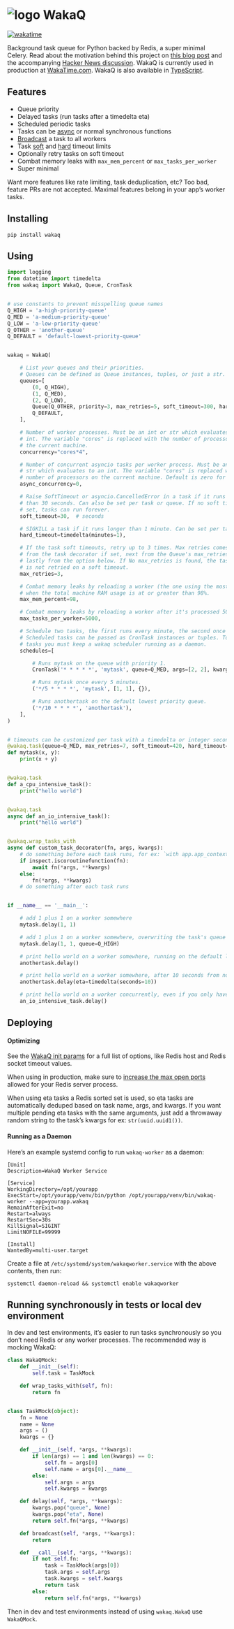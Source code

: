  # ![logo](https://raw.githubusercontent.com/wakatime/wakaq/main/wakatime-logo.png "WakaQ") WakaQ

[![wakatime](https://wakatime.com/badge/github/wakatime/wakaq.svg)](https://wakatime.com/badge/github/wakatime/wakaq)

Background task queue for Python backed by Redis, a super minimal Celery.
Read about the motivation behind this project on [this blog post][blog launch] and the accompanying [Hacker News discussion][hacker news].
WakaQ is currently used in production at [WakaTime.com][wakatime].
WakaQ is also available in [TypeScript][wakaq-ts].

## Features

* Queue priority
* Delayed tasks (run tasks after a timedelta eta)
* Scheduled periodic tasks
* Tasks can be [async][asyncio] or normal synchronous functions
* [Broadcast][broadcast] a task to all workers
* Task [soft][soft timeout] and [hard][hard timeout] timeout limits
* Optionally retry tasks on soft timeout
* Combat memory leaks with `max_mem_percent` or `max_tasks_per_worker`
* Super minimal

Want more features like rate limiting, task deduplication, etc? Too bad, feature PRs are not accepted. Maximal features belong in your app’s worker tasks.

## Installing

    pip install wakaq

## Using

```python
import logging
from datetime import timedelta
from wakaq import WakaQ, Queue, CronTask


# use constants to prevent misspelling queue names
Q_HIGH = 'a-high-priority-queue'
Q_MED = 'a-medium-priority-queue'
Q_LOW = 'a-low-priority-queue'
Q_OTHER = 'another-queue'
Q_DEFAULT = 'default-lowest-priority-queue'


wakaq = WakaQ(

    # List your queues and their priorities.
    # Queues can be defined as Queue instances, tuples, or just a str.
    queues=[
        (0, Q_HIGH),
        (1, Q_MED),
        (2, Q_LOW),
        Queue(Q_OTHER, priority=3, max_retries=5, soft_timeout=300, hard_timeout=360),
        Q_DEFAULT,
    ],

    # Number of worker processes. Must be an int or str which evaluates to an
    # int. The variable "cores" is replaced with the number of processors on
    # the current machine.
    concurrency="cores*4",

    # Number of concurrent asyncio tasks per worker process. Must be an int or
    # str which evaluates to an int. The variable "cores" is replaced with the
    # number of processors on the current machine. Default is zero for no limit.
    async_concurrency=0,

    # Raise SoftTimeout or asyncio.CancelledError in a task if it runs longer
    # than 30 seconds. Can also be set per task or queue. If no soft timeout
    # set, tasks can run forever.
    soft_timeout=30,  # seconds

    # SIGKILL a task if it runs longer than 1 minute. Can be set per task or queue.
    hard_timeout=timedelta(minutes=1),

    # If the task soft timeouts, retry up to 3 times. Max retries comes first
    # from the task decorator if set, next from the Queue's max_retries,
    # lastly from the option below. If No max_retries is found, the task
    # is not retried on a soft timeout.
    max_retries=3,

    # Combat memory leaks by reloading a worker (the one using the most RAM),
    # when the total machine RAM usage is at or greater than 98%.
    max_mem_percent=98,

    # Combat memory leaks by reloading a worker after it's processed 5000 tasks.
    max_tasks_per_worker=5000,

    # Schedule two tasks, the first runs every minute, the second once every ten minutes.
    # Scheduled tasks can be passed as CronTask instances or tuples. To run scheduled
    # tasks you must keep a wakaq scheduler running as a daemon.
    schedules=[

        # Runs mytask on the queue with priority 1.
        CronTask('* * * * *', 'mytask', queue=Q_MED, args=[2, 2], kwargs={}),

        # Runs mytask once every 5 minutes.
        ('*/5 * * * *', 'mytask', [1, 1], {}),

        # Runs anothertask on the default lowest priority queue.
        ('*/10 * * * *', 'anothertask'),
    ],
)


# timeouts can be customized per task with a timedelta or integer seconds
@wakaq.task(queue=Q_MED, max_retries=7, soft_timeout=420, hard_timeout=480)
def mytask(x, y):
    print(x + y)


@wakaq.task
def a_cpu_intensive_task():
    print("hello world")


@wakaq.task
async def an_io_intensive_task():
    print("hello world")


@wakaq.wrap_tasks_with
async def custom_task_decorator(fn, args, kwargs):
    # do something before each task runs, for ex: `with app.app_context():`
    if inspect.iscoroutinefunction(fn):
        await fn(*args, **kwargs)
    else:
        fn(*args, **kwargs)
    # do something after each task runs


if __name__ == '__main__':

    # add 1 plus 1 on a worker somewhere
    mytask.delay(1, 1)

    # add 1 plus 1 on a worker somewhere, overwriting the task's queue from medium to high
    mytask.delay(1, 1, queue=Q_HIGH)

    # print hello world on a worker somewhere, running on the default lowest priority queue
    anothertask.delay()

    # print hello world on a worker somewhere, after 10 seconds from now
    anothertask.delay(eta=timedelta(seconds=10))

    # print hello world on a worker concurrently, even if you only have 1 worker process
    an_io_intensive_task.delay()
```

## Deploying

#### Optimizing

See the [WakaQ init params][wakaq init] for a full list of options, like Redis host and Redis socket timeout values.

When using in production, make sure to [increase the max open ports][max open ports] allowed for your Redis server process.

When using eta tasks a Redis sorted set is used, so eta tasks are automatically deduped based on task name, args, and kwargs.
If you want multiple pending eta tasks with the same arguments, just add a throwaway random string to the task’s kwargs for ex: `str(uuid.uuid1())`.

#### Running as a Daemon

Here’s an example systemd config to run `wakaq-worker` as a daemon:

```systemd
[Unit]
Description=WakaQ Worker Service

[Service]
WorkingDirectory=/opt/yourapp
ExecStart=/opt/yourapp/venv/bin/python /opt/yourapp/venv/bin/wakaq-worker --app=yourapp.wakaq
RemainAfterExit=no
Restart=always
RestartSec=30s
KillSignal=SIGINT
LimitNOFILE=99999

[Install]
WantedBy=multi-user.target
```

Create a file at `/etc/systemd/system/wakaqworker.service` with the above contents, then run:

    systemctl daemon-reload && systemctl enable wakaqworker

## Running synchronously in tests or local dev environment

In dev and test environments, it’s easier to run tasks synchronously so you don’t need Redis or any worker processes.
The recommended way is mocking WakaQ:

```python
class WakaQMock:
    def __init__(self):
        self.task = TaskMock

    def wrap_tasks_with(self, fn):
        return fn


class TaskMock(object):
    fn = None
    name = None
    args = ()
    kwargs = {}

    def __init__(self, *args, **kwargs):
        if len(args) == 1 and len(kwargs) == 0:
            self.fn = args[0]
            self.name = args[0].__name__
        else:
            self.args = args
            self.kwargs = kwargs

    def delay(self, *args, **kwargs):
        kwargs.pop("queue", None)
        kwargs.pop("eta", None)
        return self.fn(*args, **kwargs)

    def broadcast(self, *args, **kwargs):
        return

    def __call__(self, *args, **kwargs):
        if not self.fn:
            task = TaskMock(args[0])
            task.args = self.args
            task.kwargs = self.kwargs
            return task
        else:
            return self.fn(*args, **kwargs)
```

Then in dev and test environments instead of using `wakaq.WakaQ` use `WakaQMock`.


[wakatime]: https://wakatime.com
[broadcast]: https://github.com/wakatime/wakaq/blob/58a7e4ce29d9be928b16ffbf5c00c7106aab9360/wakaq/task.py#L65
[soft timeout]: https://github.com/wakatime/wakaq/blob/58a7e4ce29d9be928b16ffbf5c00c7106aab9360/wakaq/exceptions.py#L5
[hard timeout]: https://github.com/wakatime/wakaq/blob/58a7e4ce29d9be928b16ffbf5c00c7106aab9360/wakaq/worker.py#L590
[wakaq init]: https://github.com/wakatime/wakaq/blob/58a7e4ce29d9be928b16ffbf5c00c7106aab9360/wakaq/__init__.py#L47
[max open ports]: https://wakatime.com/blog/47-maximize-your-concurrent-web-server-connections
[blog launch]: https://wakatime.com/blog/56-building-a-distributed-task-queue-in-python
[hacker news]: https://news.ycombinator.com/item?id=32730038
[wakaq-ts]: https://github.com/wakatime/wakaq-ts
[asyncio]: https://docs.python.org/3/library/asyncio.html
